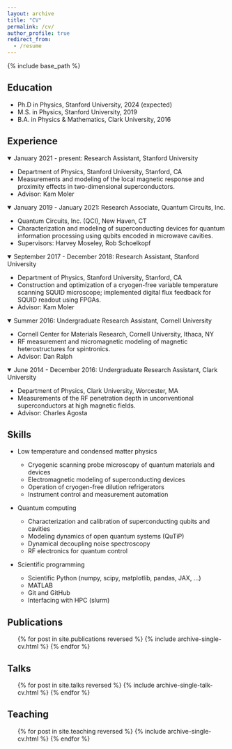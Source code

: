 ```yaml
---
layout: archive
title: "CV"
permalink: /cv/
author_profile: true
redirect_from:
  - /resume
---
```


{% include base_path %}

Education
---------
* Ph.D in Physics, Stanford University, 2024 (expected)
* M.S. in Physics, Stanford University, 2019
* B.A. in Physics & Mathematics, Clark University, 2016

Experience
----------
<details open>
  <summary>January 2021 - present: Research Assistant, Stanford University</summary>

  - Department of Physics, Stanford University, Stanford, CA
  - Measurements and modeling of the local magnetic response and proximity effects in two-dimensional superconductors.
  - Advisor: Kam Moler

</details>

<details open>
  <summary>January 2019 - January 2021: Research Associate, Quantum Circuits, Inc.</summary>

  - Quantum Circuits, Inc. (QCI), New Haven, CT
  - Characterization and modeling of superconducting devices for quantum information processing using qubits encoded in microwave cavities.
  - Supervisors: Harvey Moseley, Rob Schoelkopf
</details>

<details open>
  <summary>September 2017 - December 2018: Research Assistant, Stanford University</summary>

  - Department of Physics, Stanford University, Stanford, CA
  - Construction and optimization of a cryogen-free variable temperature scanning SQUID microscope; implemented digital flux feedback for SQUID readout using FPGAs.
  - Advisor: Kam Moler
</details>

<details open>
  <summary>Summer 2016: Undergraduate Research Assistant, Cornell University</summary>

  - Cornell Center for Materials Research, Cornell University, Ithaca, NY
  - RF measurement and micromagnetic modeling of magnetic heterostructures for spintronics.
  - Advisor: Dan Ralph
</details>

<details open>
  <summary>June 2014 - December 2016: Undergraduate Research Assistant, Clark University</summary>

  - Department of Physics, Clark University, Worcester, MA
  - Measurements of the RF penetration depth in unconventional superconductors at high magnetic fields.
  - Advisor: Charles Agosta
</details>

Skills
------
* Low temperature and condensed matter physics
  * Cryogenic scanning probe microscopy of quantum materials and devices
  * Electromagnetic modeling of superconducting devices
  * Operation of cryogen-free dilution refrigerators
  * Instrument control and measurement automation

* Quantum computing
  * Characterization and calibration of superconducting qubits and cavities
  * Modeling dynamics of open quantum systems (QuTiP)
  * Dynamical decoupling noise spectroscopy
  * RF electronics for quantum control

* Scientific programming
  * Scientific Python (numpy, scipy, matplotlib, pandas, JAX, ...)
  * MATLAB
  * Git and GitHub
  * Interfacing with HPC (slurm)

Publications
------------
  <ol reversed>{% for post in site.publications reversed %}
    {% include archive-single-cv.html %}
  {% endfor %}</ol>
  
Talks
-----
  <ol reversed>{% for post in site.talks reversed %}
    {% include archive-single-talk-cv.html %}
  {% endfor %}</ol>
  
Teaching
--------
  <ul>{% for post in site.teaching reversed %}
    {% include archive-single-cv.html %}
  {% endfor %}</ul>
